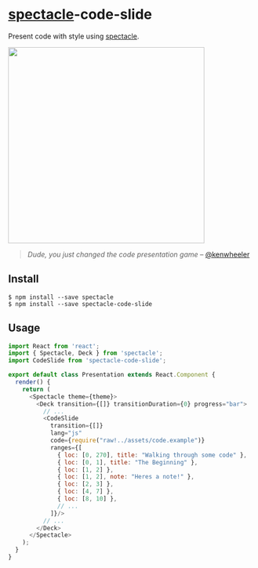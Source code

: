 # [spectacle](http://stack.formidable.com/spectacle)-code-slide

Present code with style using [spectacle](https://github.com/FormidableLabs/spectacle).

<img src="demo.gif" width="400"/>

> _Dude, you just changed the code presentation game_ – [@kenwheeler](https://github.com/kenwheeler)

## Install

```
$ npm install --save spectacle
$ npm install --save spectacle-code-slide
```

## Usage

```js
import React from 'react';
import { Spectacle, Deck } from 'spectacle';
import CodeSlide from 'spectacle-code-slide';

export default class Presentation extends React.Component {
  render() {
    return (
      <Spectacle theme={theme}>
        <Deck transition={[]} transitionDuration={0} progress="bar">
          // ...
          <CodeSlide
            transition={[]}
            lang="js"
            code={require("raw!../assets/code.example")}
            ranges={[
              { loc: [0, 270], title: "Walking through some code" },
              { loc: [0, 1], title: "The Beginning" },
              { loc: [1, 2] },
              { loc: [1, 2], note: "Heres a note!" },
              { loc: [2, 3] },
              { loc: [4, 7] },
              { loc: [8, 10] },
              // ...
            ]}/>
          // ...
        </Deck>
      </Spectacle>
    );
  }
}
```

